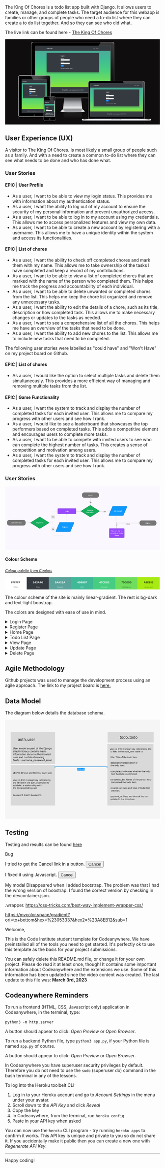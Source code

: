 The King Of Chores is a todo list app built with Django. It allows users to create, manage, and complete tasks. 
The target audience for this webapp is families or other groups of people who need a to-do list where they can create a to do list together. And so they can see who did what.

The live link can be found here - [The King Of Chores](https://the-king-of-chores.herokuapp.com/)

![responsive](assets/readme/images/responsive.png)







<!-- <small><i><a href='http://ecotrust-canada.github.io/markdown-toc/'>Table of contents generated with markdown-toc</a></i></small> -->
## User Experience (UX)

A visitor to The King Of Chores. Is most likely a small group of people such as a family. 
And with a need to create a common to-do list where they can see what needs to be done and who has done what.

### User Stories

#### EPIC | User Profile
- As a user, I want to be able to view my login status. This provides me with information about my authentication status.
- As a user, I want the ability to log out of my account to ensure the security of my personal information and prevent unauthorized access.
- As a user, I want to be able to log in to my account using my credentials. This allows me to access personalized features and view my own 
  data.
- As a user, I want to be able to create a new account by registering with a username.
  This allows me to have a unique identity within the system and access its functionalities.

#### EPIC | List of chores
- As a user, I want the ability to check off completed chores and mark them with my name. This allows me to take ownership of the tasks I have completed and keep a record of my contributions.
- As a user, I want to be able to view a list of completed chores that are marked with the name of the person who completed them. This helps me track the progress and accountability of each individual.
- As a user, I want to be able to delete unwanted or completed chores from the list. This helps me keep the chore list organized and remove any unnecessary tasks.
- As a user, I want the ability to edit the details of a chore, such as its title, description or how completed task. This allows me to make necessary changes or updates to the tasks as needed.
- As a user, I want to see a comprehensive list of all the chores. This helps me have an overview of the tasks that need to be done.
- As a user, I want the ability to add new chores to the list. This allows me to include new tasks that need to be completed.

The following user stories were labelled as "could have" and "Won't Have" on my project board on Github.

#### EPIC | List of chores
- As a user, I would like the option to select multiple tasks and delete them simultaneously. This provides a more efficient way of managing and removing multiple tasks from the list.

#### EPIC | Game Functionality
- As a user, I want the system to track and display the number of completed tasks for each invited user. This allows me to compare my progress with other users and see how I rank.
- As a user, I would like to see a leaderboard that showcases the top performers based on completed tasks. This adds a competitive element and encourages users to complete more tasks.
- As a user, I want to be able to compete with invited users to see who can complete the highest number of tasks. This creates a sense of competition and motivation among users.
- As a user, I want the system to track and display the number of completed tasks for each invited user. This allows me to compare my progress with other users and see how I rank.

### User Stories

![User story diagram](assets/readme/images/user_story_diagram.png)

#### Colour Scheme
<small><i><a href='https://coolors.co/ffffff-343a40-5aa29a-40b997-47cd82-70de5d-a8eb12'>Colour palette from Coolors</a></i></small>

![Colour Palette](assets/readme/images/colour_palete.png)

The colour scheme of the site is mainly linear-gradient. The rest is bg-dark and text-light boostrap.

The colors are designed with ease of use in mind. 


<details>

 <summary>Login Page</summary>

![Login page](assets/readme/wireframes/login_page.png)
</details>

<details>

<summary>Register Page</summary>

![Register page](assets/readme/wireframes/register_page.png)
</details>

<details>

<summary>Home Page</summary>

![Home page](assets/readme/wireframes/home_page.png)
</details>

<details>

<summary>Todo List Page</summary>

![Todo list page](assets/readme/wireframes/todolist_page.png)
</details>

<details>

<summary>View Page</summary>

![View page](assets/readme/wireframes/view_page.png)
</details>

<details>

<summary>Update Page</summary>

![View page](assets/readme/wireframes/update_page.png)
</details>

<details>

<summary>Delete Page</summary>

![Delete page](assets/readme/wireframes/delete_page.png)
</details>

## Agile Methodology

Github projects was used to manage the development process using an agile approach. The link to my project board is [here.](https://github.com/users/assofiejakobsson/projects/23)

## Data Model

The diagram below details the database schema.

![Database Schema](assets/readme/images/database_schema.png)

## Testing

Testing and results can be found [here](/TESTING.md)


Bug 

I tried to get the Cancel link in a button.
 <button><a href="{% url 'todo:todo_list' %}">Cancel</a></button>

 I fixed it using Javascript.
 <button type="button" id="cancelButton">Cancel</button>
  <script>
    document.getElementById("cancelButton").addEventListener("click", function() {
      window.location.href = "{% url 'todo:todo_list' %}";
    });
  </script>

  My modal Disappeared when I added bootstrap. The problem was that I had the wrong version of boostrap. I found the correct version by checking in the devcontainer.json.


.wrapper. https://css-tricks.com/best-way-implement-wrapper-css/

https://mycolor.space/gradient?ori=to+bottom&hex=%23053337&hex2=%23A8EB12&sub=1

Welcome,

This is the Code Institute student template for Codeanywhere. We have preinstalled all of the tools you need to get started. It's perfectly ok to use this template as the basis for your project submissions.

You can safely delete this README.md file, or change it for your own project. Please do read it at least once, though! It contains some important information about Codeanywhere and the extensions we use. Some of this information has been updated since the video content was created. The last update to this file was: **March 3rd, 2023**

## Codeanywhere Reminders

To run a frontend (HTML, CSS, Javascript only) application in Codeanywhere, in the terminal, type:

`python3 -m http.server`

A button should appear to click: _Open Preview_ or _Open Browser_.

To run a backend Python file, type `python3 app.py`, if your Python file is named `app.py` of course.

A button should appear to click: _Open Preview_ or _Open Browser_.

In Codeanywhere you have superuser security privileges by default. Therefore you do not need to use the `sudo` (superuser do) command in the bash terminal in any of the lessons.

To log into the Heroku toolbelt CLI:

1. Log in to your Heroku account and go to _Account Settings_ in the menu under your avatar.
2. Scroll down to the _API Key_ and click _Reveal_
3. Copy the key
4. In Codeanywhere, from the terminal, run `heroku_config`
5. Paste in your API key when asked

You can now use the `heroku` CLI program - try running `heroku apps` to confirm it works. This API key is unique and private to you so do not share it. If you accidentally make it public then you can create a new one with _Regenerate API Key_.

---

Happy coding!
